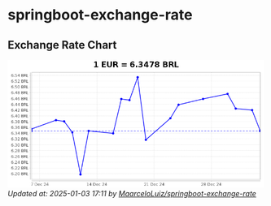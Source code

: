 # springboot-exchange-rate

<!-- EXCHANGE-RATE-START -->
## Exchange Rate Chart

![Exchange Rate Chart](charts/chart.png)*Updated at: 2025-01-03 17:11 by [MaarceloLuiz/springboot-exchange-rate](https://github.com/MaarceloLuiz/springboot-exchange-rate)*


<!-- EXCHANGE-RATE-END -->